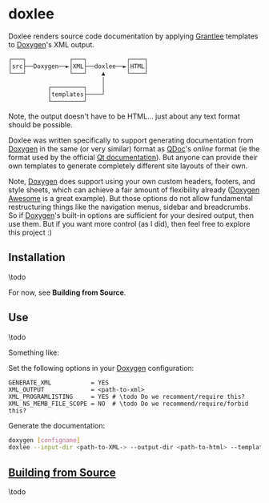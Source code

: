 # doxlee

Doxlee renders source code documentation by applying [Grantlee] templates to [Doxygen]'s XML output.

    ┌───┐            ┌───┐           ┌────┐
    │src├──Doxygen──►│XML├──doxlee──►│HTML│
    └───┘            └───┘    ▲      └────┘
                              │
               ┌─────────┐    │
               │templates├────┘
               └─────────┘

Note, the output doesn't have to be HTML... just about any text format should be possible.

Doxlee was written specifically to support generating documentation from [Doxygen] in the same (or very
similar) format as [QDoc]'s _online_ format (ie the format used by the official [Qt documentation]). But
anyone can provide their own templates to generate completely different site layouts of their own.

Note, [Doxygen] does support using your own custom headers, footers, and style sheets, which can achieve
a fair amount of flexibility already ([Doxygen Awesome] is a great example). But those options do not
allow fundamental restructuring things like the navigation menus, sidebar and breadcrumbs. So if
[Doxygen]'s built-in options are sufficient for your desired output, then use them. But if you want more
control (as I did), then feel free to explore this project :)

## Installation

\todo

For now, see **Building from Source**.

## Use

\todo

Something like:

Set the following options in your [Doxygen] configuration:

```
GENERATE_XML           = YES
XML_OUTPUT             = <path-to-xml>
XML_PROGRAMLISTING     = YES # \todo Do we recomment/require this?
XML_NS_MEMB_FILE_SCOPE = NO  # \todo Do we recommend/require/forbid this?
```

Generate the documentation:

```sh
doxygen [configname]
doxlee --input-dir <path-to-XML-> --output-dir <path-to-html> --templates-dir <path-to-templates>
```

## [Building from Source](build-ing-fromsosurce)

\todo

[QDoc]:             https://doc.qt.io/qt-6/01-qdoc-manual.html "Introduction to QDoc"
[Doxygen]:          https://www.doxygen.nl/ "Doxygen"
[Doxygen Awesome]:  https://jothepro.github.io/doxygen-awesome-css/ "Doxygen Awesome"
[Grantlee]:         https://github.com/steveire/grantlee "The Grantlee Libraries"
[Qt documentation]: https://doc.qt.io/qt-6/index.html "Qt Documentation"
